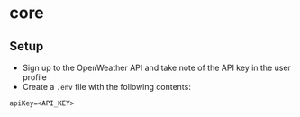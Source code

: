 # core

## Setup
* Sign up to the OpenWeather API and take note of the API key in the user profile
* Create a `.env` file with the following contents:
```
apiKey=<API_KEY>
```



